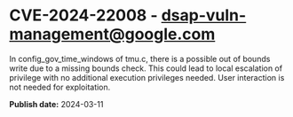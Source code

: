 # CVE-2024-22008 - dsap-vuln-management@google.com

In config_gov_time_windows of tmu.c, there is a possible out of bounds write due to a missing bounds check. This could lead to local escalation of privilege with no additional execution privileges needed. User interaction is not needed for exploitation.

**Publish date:** 2024-03-11
